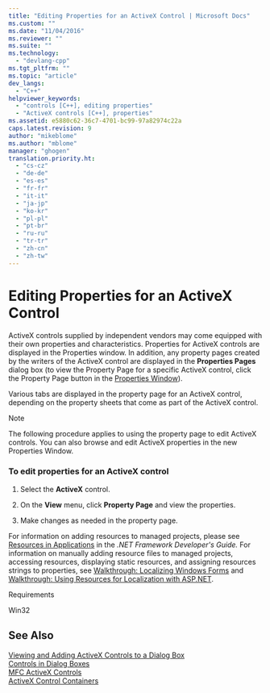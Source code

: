 ```yaml
---
title: "Editing Properties for an ActiveX Control | Microsoft Docs"
ms.custom: ""
ms.date: "11/04/2016"
ms.reviewer: ""
ms.suite: ""
ms.technology: 
  - "devlang-cpp"
ms.tgt_pltfrm: ""
ms.topic: "article"
dev_langs: 
  - "C++"
helpviewer_keywords: 
  - "controls [C++], editing properties"
  - "ActiveX controls [C++], properties"
ms.assetid: e5880c62-36c7-4701-bc99-97a82974c22a
caps.latest.revision: 9
author: "mikeblome"
ms.author: "mblome"
manager: "ghogen"
translation.priority.ht: 
  - "cs-cz"
  - "de-de"
  - "es-es"
  - "fr-fr"
  - "it-it"
  - "ja-jp"
  - "ko-kr"
  - "pl-pl"
  - "pt-br"
  - "ru-ru"
  - "tr-tr"
  - "zh-cn"
  - "zh-tw"
---
```

# Editing Properties for an ActiveX Control
ActiveX controls supplied by independent vendors may come equipped with their own properties and characteristics. Properties for ActiveX controls are displayed in the Properties window. In addition, any property pages created by the writers of the ActiveX control are displayed in the **Properties Pages** dialog box (to view the Property Page for a specific ActiveX control, click the Property Page button in the [Properties Window](/visualstudio/ide/reference/properties-window)).  
  
 Various tabs are displayed in the property page for an ActiveX control, depending on the property sheets that come as part of the ActiveX control.  
  
> [!NOTE]
>  The following procedure applies to using the property page to edit ActiveX controls. You can also browse and edit ActiveX properties in the new Properties Window.  
  
### To edit properties for an ActiveX control  
  
1.  Select the **ActiveX** control.  
  
2.  On the **View** menu, click **Property Page** and view the properties.  
  
3.  Make changes as needed in the property page.  
  
 For information on adding resources to managed projects, please see [Resources in Applications](http://msdn.microsoft.com/library/8ad495d4-2941-40cf-bf64-e82e85825890) in the *.NET Framework Developer's Guide.* For information on manually adding resource files to managed projects, accessing resources, displaying static resources, and assigning resources strings to properties, see [Walkthrough: Localizing Windows Forms](http://msdn.microsoft.com/en-us/9a96220d-a19b-4de0-9f48-01e5d82679e5) and [Walkthrough: Using Resources for Localization with ASP.NET](http://msdn.microsoft.com/library/bb4e5b44-e2b0-48ab-bbe9-609fb33900b6).  
  
 Requirements  
  
 Win32  
  
## See Also  
 [Viewing and Adding ActiveX Controls to a Dialog Box](../mfc/viewing-and-adding-activex-controls-to-a-dialog-box.md)   
 [Controls in Dialog Boxes](../mfc/controls-in-dialog-boxes.md)   
 [MFC ActiveX Controls](../mfc/mfc-activex-controls.md)   
 [ActiveX Control Containers](../mfc/activex-control-containers.md)

